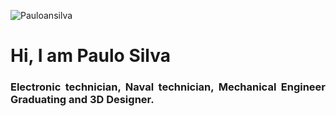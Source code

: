 <p align="left"><img src="https://komarev.com/ghpvc/?username=Pauloansilva" alt="Pauloansilva" /></p>

<h1 align = "justify">  Hi, I am Paulo Silva</h1>
<h3 align = "justify">  Electronic technician, Naval technician, Mechanical Engineer Graduating and 3D Designer.</h3>
